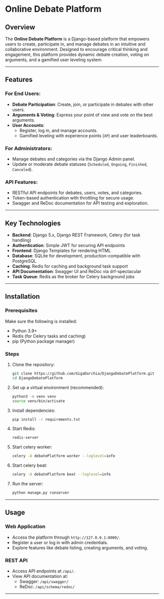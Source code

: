 # Online Debate Platform

## Overview

The **Online Debate Platform** is a Django-based platform that empowers users to create, participate in, and manage debates in an intuitive and collaborative environment. Designed to encourage critical thinking and engagement, this platform provides dynamic debate creation, voting on arguments, and a gamified user leveling system.

---

## Features

### For End Users:
- **Debate Participation**: Create, join, or participate in debates with other users.
- **Arguments & Voting**: Express your point of view and vote on the best arguments.
- **User Accounts**:
  - Register, log in, and manage accounts.
  - Gamified leveling with experience points (`XP`) and user leaderboards.

### For Administrators:
- Manage debates and categories via the Django Admin panel.
- Update or moderate debate statuses (`Scheduled`, `Ongoing`, `Finished`, `Canceled`).

### API Features:
- RESTful API endpoints for debates, users, votes, and categories.
- Token-based authentication with throttling for secure usage.
- Swagger and ReDoc documentation for API testing and exploration.

---

## Key Technologies

- **Backend**: Django 5.x, Django REST Framework, Celery (for task handling)
- **Authentication**: Simple JWT for securing API endpoints
- **Frontend**: Django Templates for rendering HTML
- **Database**: SQLite for development, production-compatible with PostgreSQL
- **Caching**: Redis for caching and background task support
- **API Documentation**: Swagger UI and ReDoc via drf-spectacular
- **Task Queue**: Redis as the broker for Celery background jobs

---

## Installation

### Prerequisites
Make sure the following is installed:
- Python 3.9+
- Redis (for Celery tasks and caching)
- pip (Python package manager)

### Steps

1. Clone the repository:
   ```bash
   git clone https://github.com/GigaDarchia/DjangoDebatePlatform.git
   cd DjangoDebatePlatform
   ```

2. Set up a virtual environment (recommended):
   ```bash
   python3 -m venv venv
   source venv/bin/activate
   ```

3. Install dependencies:
   ```bash
   pip install -r requirements.txt
   ```
4. Start Redis:
   ```bash
   redis-server
   ```
5. Start celery worker:
    ```bash
   celery -A debatePlatform worker --loglevel=info
    ```
6. Start celery beat:
    ```bash
    celery -A debatePlatform beat --loglevel=info
    ```
7. Run the server:
   ```bash
   python manage.py runserver
   ```

---

## Usage

### Web Application
- Access the platform through `http://127.0.0.1:8000/`.
- Register a user or log in with admin credentials.
- Explore features like debate listing, creating arguments, and voting.

### REST API
- Access API endpoints at `/api/`.
- View API documentation at:
  - Swagger: `/api/swagger/`
  - ReDoc: `/api/schema/redoc/`

---
